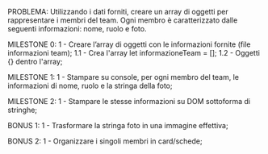 PROBLEMA: Utilizzando i dati forniti, creare un array di oggetti per rappresentare i membri del team. Ogni membro è caratterizzato dalle seguenti informazioni: nome, ruolo e foto.

MILESTONE 0:
1 - Creare l’array di oggetti con le informazioni fornite (file informazioni team);
    1.1 - Crea l'array let informazioneTeam = [];
    1.2 - Oggetti {} dentro l'array;

MILESTONE 1:
1 - Stampare su console, per ogni membro del team, le informazioni di nome, ruolo e la stringa della foto;

MILESTONE 2:
1 - Stampare le stesse informazioni su DOM sottoforma di stringhe;

BONUS 1: 
1 - Trasformare la stringa foto in una immagine effettiva;

BONUS 2:
1 - Organizzare i singoli membri in card/schede;